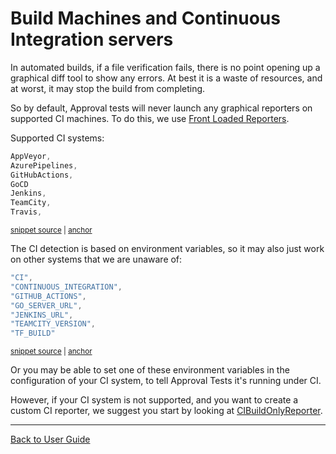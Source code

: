 <a id="top"></a>

# Build Machines and Continuous Integration servers

In automated builds, if a file verification fails, there is no point opening up a graphical diff tool to show any errors. At best it is a waste of resources, and at worst, it may stop the build from completing.

So by default, Approval tests will never launch any graphical reporters on supported CI machines. To do this, we use [Front Loaded Reporters](/doc/Reporters.md#front-loaded-reporters).

Supported CI systems:

<!-- snippet: supported_ci_systems -->
<a id='snippet-supported_ci_systems'></a>
```cpp
AppVeyor,
AzurePipelines,
GitHubActions,
GoCD
Jenkins,
TeamCity,
Travis,
```
<sup><a href='/ApprovalTests/reporters/CIBuildOnlyReporter.cpp#L34-L42' title='Snippet source file'>snippet source</a> | <a href='#snippet-supported_ci_systems' title='Start of snippet'>anchor</a></sup>
<!-- endSnippet -->

The CI detection is based on environment variables, so it may also just work on other systems that we are unaware of:

<!-- snippet: supported_ci_env_vars -->
<a id='snippet-supported_ci_env_vars'></a>
```cpp
"CI",
"CONTINUOUS_INTEGRATION",
"GITHUB_ACTIONS",
"GO_SERVER_URL",
"JENKINS_URL",
"TEAMCITY_VERSION",
"TF_BUILD"
```
<sup><a href='/ApprovalTests/reporters/CIBuildOnlyReporter.cpp#L46-L54' title='Snippet source file'>snippet source</a> | <a href='#snippet-supported_ci_env_vars' title='Start of snippet'>anchor</a></sup>
<!-- endSnippet -->

Or you may be able to set one of these environment variables in the configuration of your CI system, to tell Approval Tests it's running under CI. 

However, if your CI system is not supported, and you want to create a custom CI reporter, we suggest you start by looking at [CIBuildOnlyReporter](https://github.com/approvals/ApprovalTests.cpp/blob/master/ApprovalTests/reporters/CIBuildOnlyReporter.h).

---

[Back to User Guide](/doc/README.md#top)
